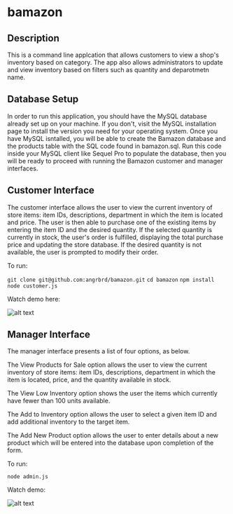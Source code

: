 # bamazon

## Description

This is a command line applcation that allows customers to view a shop's inventory based on category.  The app also allows administrators to update and view inventory based on filters such as quantity and deparotmetn name.

## Database Setup

In order to run this application, you should have the MySQL database already set up on your machine. If you don't, visit the MySQL installation page to install the version you need for your operating system. Once you have MySQL isntalled, you will be able to create the Bamazon database and the products table with the SQL code found in bamazon.sql. Run this code inside your MySQL client like Sequel Pro to populate the database, then you will be ready to proceed with running the Bamazon customer and manager interfaces.

## Customer Interface
The customer interface allows the user to view the current inventory of store items: item IDs, descriptions, department in which the item is located and price. The user is then able to purchase one of the existing items by entering the item ID and the desired quantity. If the selected quantity is currently in stock, the user's order is fulfilled, displaying the total purchase price and updating the store database. If the desired quantity is not available, the user is prompted to modify their order.

To run:

`git clone git@github.com:angrbrd/bamazon.git` 
`cd bamazon` 
`npm install`
`node customer.js`

Watch demo here:

![alt text](http://media.giphy.com/media/XbPRxJLx36pAuneXZ4/giphy.gif)

## Manager Interface

The manager interface presents a list of four options, as below.

The View Products for Sale option allows the user to view the current inventory of store items: item IDs, descriptions, department in which the item is located, price, and the quantity available in stock.

The View Low Inventory option shows the user the items which currently have fewer than 100 units available.

The Add to Inventory option allows the user to select a given item ID and add additional inventory to the target item.

The Add New Product option allows the user to enter details about a new product which will be entered into the database upon completion of the form.

To run:

`node admin.js`

Watch demo: 

![alt text](https://media.giphy.com/media/SvcCTVM07xuO4GExmy/giphy.gif)



